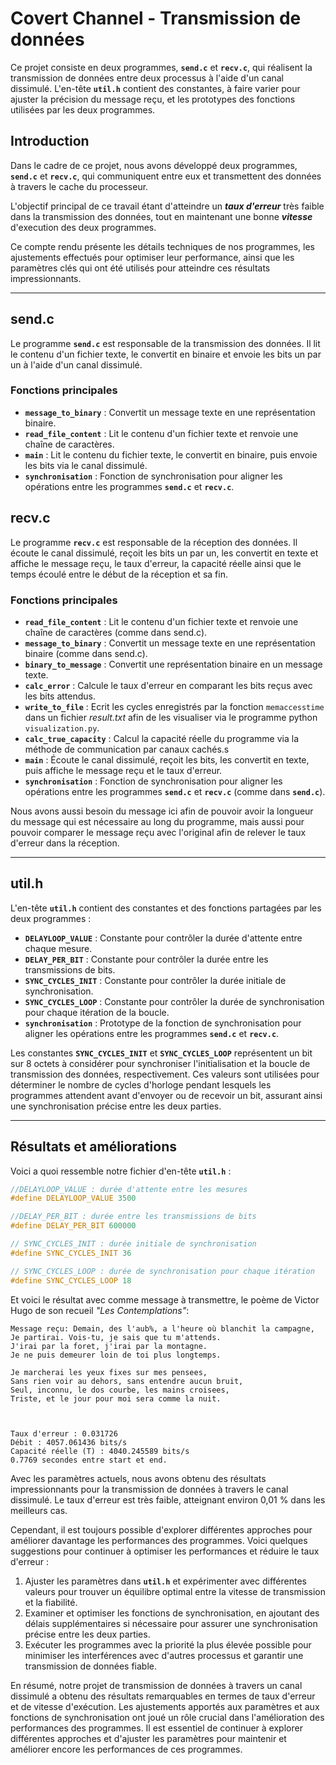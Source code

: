 
# Covert Channel - Transmission de données

Ce projet consiste en deux programmes, **```send.c```** et **```recv.c```**, qui réalisent la transmission de données entre deux processus à l'aide d'un canal dissimulé. L'en-tête **```util.h```** contient des constantes, à faire varier pour ajuster la précision du message reçu, et les prototypes des fonctions utilisées par les deux programmes.

## Introduction

Dans le cadre de ce projet, nous avons développé deux programmes, **```send.c```** et **```recv.c```**, qui communiquent entre eux et transmettent des données à travers le cache du processeur.

L'objectif principal de ce travail étant d'atteindre un ***taux d'erreur*** très faible dans la transmission des données, tout en maintenant une bonne ***vitesse*** d'execution des deux programmes.

Ce compte rendu présente les détails techniques de nos programmes, les ajustements effectués pour optimiser leur performance, ainsi que les paramètres clés qui ont été utilisés pour atteindre ces résultats impressionnants.

---

## send.c

Le programme **```send.c```** est responsable de la transmission des données. Il lit le contenu d'un fichier texte, le convertit en binaire et envoie les bits un par un à l'aide d'un canal dissimulé.

### Fonctions principales

+ **```message_to_binary```** : Convertit un message texte en une représentation binaire.
+ **```read_file_content```** : Lit le contenu d'un fichier texte et renvoie une chaîne de caractères.
+ **```main```** : Lit le contenu du fichier texte, le convertit en binaire, puis envoie les bits via le canal dissimulé.
+ **```synchronisation```** : Fonction de synchronisation pour aligner les opérations entre les programmes **```send.c```** et **```recv.c```**.

## recv.c

Le programme **```recv.c```** est responsable de la réception des données. Il écoute le canal dissimulé, reçoit les bits un par un, les convertit en texte et affiche le message reçu, le taux d'erreur, la capacité réelle ainsi que le temps écoulé entre le début de la réception et sa fin.

### Fonctions principales

+ **```read_file_content```** : Lit le contenu d'un fichier texte et renvoie une chaîne de caractères (comme dans send.c).
+ **```message_to_binary```** : Convertit un message texte en une représentation binaire (comme dans send.c).
+ **```binary_to_message```** : Convertit une représentation binaire en un message texte.
+ **```calc_error```** : Calcule le taux d'erreur en comparant les bits reçus avec les bits attendus.
+ **```write_to_file```** : Ecrit les cycles enregistrés par la fonction ```memaccesstime``` dans un fichier *result.txt* afin de les visualiser via le programme python ```visualization.py```.
+ **```calc_true_capacity```** : Calcul la capacité réelle du programme via la méthode de communication par canaux cachés.s
+ **```main```** : Écoute le canal dissimulé, reçoit les bits, les convertit en texte, puis affiche le message reçu et le taux d'erreur.
+ **```synchronisation```** : Fonction de synchronisation pour aligner les opérations entre les programmes **```send.c```** et **```recv.c```** (comme dans **```send.c```**).

Nous avons aussi besoin du message ici afin de pouvoir avoir la longueur du message qui est nécessaire au long du programme, mais aussi pour pouvoir comparer le message reçu avec l'original afin de relever le taux d'erreur dans la réception.

---

## util.h

L'en-tête **```util.h```** contient des constantes et des fonctions partagées par les deux programmes :

+ **```DELAYLOOP_VALUE```** : Constante pour contrôler la durée d'attente entre chaque mesure.
+ **```DELAY_PER_BIT```** : Constante pour contrôler la durée entre les transmissions de bits.
+ **```SYNC_CYCLES_INIT```** : Constante pour contrôler la durée initiale de synchronisation.
+ **```SYNC_CYCLES_LOOP```** : Constante pour contrôler la durée de synchronisation pour chaque itération de la boucle.
+ **```synchronisation```** : Prototype de la fonction de synchronisation pour aligner les opérations entre les programmes **```send.c```** et **```recv.c```**.

Les constantes **```SYNC_CYCLES_INIT```** et **```SYNC_CYCLES_LOOP```** représentent un bit sur 8 octets à considérer pour synchroniser l'initialisation et la boucle de transmission des données, respectivement.
Ces valeurs sont utilisées pour déterminer le nombre de cycles d'horloge pendant lesquels les programmes attendent avant d'envoyer ou de recevoir un bit, assurant ainsi une synchronisation précise entre les deux parties.

---

## Résultats et améliorations

Voici a quoi ressemble notre fichier d'en-tête **```util.h```** :
```c
//DELAYLOOP_VALUE : durée d'attente entre les mesures
#define DELAYLOOP_VALUE 3500

//DELAY_PER_BIT : durée entre les transmissions de bits
#define DELAY_PER_BIT 600000

// SYNC_CYCLES_INIT : durée initiale de synchronisation
#define SYNC_CYCLES_INIT 36

// SYNC_CYCLES_LOOP : durée de synchronisation pour chaque itération
#define SYNC_CYCLES_LOOP 18

```

Et voici le résultat avec comme message à transmettre, le poème de Victor Hugo de son recueil *"Les Contemplations"*:

```
Message reçu: Demain, des l'aub%, a l'heure où blanchit la campagne,
Je partirai. Vois-tu, je sais que tu m'attends.
J'irai par la foret, j'irai par la montagne.
Je ne puis demeurer loin de toi plus longtemps.

Je marcherai les yeux fixes sur mes pensees,
Sans rien voir au dehors, sans entendre aucun bruit,
Seul, inconnu, le dos courbe, les mains croisees,
Triste, et le jour pour moi sera comme la nuit.



Taux d'erreur : 0.031726
Débit : 4057.061436 bits/s
Capacité réelle (T) : 4040.245589 bits/s
0.7769 secondes entre start et end.
```

Avec les paramètres actuels, nous avons obtenu des résultats impressionnants pour la transmission de données à travers le canal dissimulé. Le taux d'erreur est très faible, atteignant environ 0,01 % dans les meilleurs cas.

Cependant, il est toujours possible d'explorer différentes approches pour améliorer davantage les performances des programmes. Voici quelques suggestions pour continuer à optimiser les performances et réduire le taux d'erreur :

1. Ajuster les paramètres dans **```util.h```** et expérimenter avec différentes valeurs pour trouver un équilibre optimal entre la vitesse de transmission et la fiabilité.
2. Examiner et optimiser les fonctions de synchronisation, en ajoutant des délais supplémentaires si nécessaire pour assurer une synchronisation précise entre les deux parties.
3. Exécuter les programmes avec la priorité la plus élevée possible pour minimiser les interférences avec d'autres processus et garantir une transmission de données fiable.

En résumé, notre projet de transmission de données à travers un canal dissimulé a obtenu des résultats remarquables en termes de taux d'erreur et de vitesse d'exécution. Les ajustements apportés aux paramètres et aux fonctions de synchronisation ont joué un rôle crucial dans l'amélioration des performances des programmes. Il est essentiel de continuer à explorer différentes approches et d'ajuster les paramètres pour maintenir et améliorer encore les performances de ces programmes.
